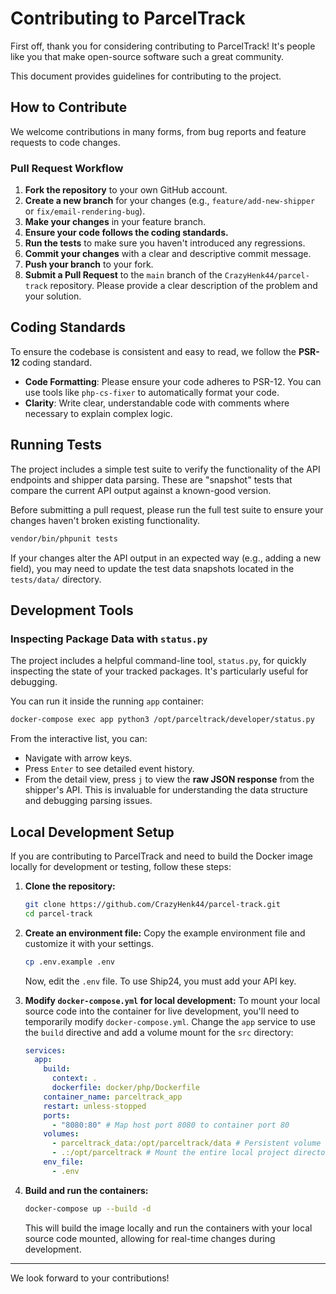 # Contributing to ParcelTrack

First off, thank you for considering contributing to ParcelTrack! It's people like you that make open-source software such a great community.

This document provides guidelines for contributing to the project.

## How to Contribute

We welcome contributions in many forms, from bug reports and feature requests to code changes.

### Pull Request Workflow

1.  **Fork the repository** to your own GitHub account.
2.  **Create a new branch** for your changes (e.g., `feature/add-new-shipper` or `fix/email-rendering-bug`).
3.  **Make your changes** in your feature branch.
4.  **Ensure your code follows the coding standards.**
5.  **Run the tests** to make sure you haven't introduced any regressions.
6.  **Commit your changes** with a clear and descriptive commit message.
7.  **Push your branch** to your fork.
8.  **Submit a Pull Request** to the `main` branch of the `CrazyHenk44/parcel-track` repository. Please provide a clear description of the problem and your solution.

## Coding Standards

To ensure the codebase is consistent and easy to read, we follow the **PSR-12** coding standard.

*   **Code Formatting**: Please ensure your code adheres to PSR-12. You can use tools like `php-cs-fixer` to automatically format your code.
*   **Clarity**: Write clear, understandable code with comments where necessary to explain complex logic.

## Running Tests

The project includes a simple test suite to verify the functionality of the API endpoints and shipper data parsing. These are "snapshot" tests that compare the current API output against a known-good version.

Before submitting a pull request, please run the full test suite to ensure your changes haven't broken existing functionality.

```bash
vendor/bin/phpunit tests
```

If your changes alter the API output in an expected way (e.g., adding a new field), you may need to update the test data snapshots located in the `tests/data/` directory.

## Development Tools

### Inspecting Package Data with `status.py`

The project includes a helpful command-line tool, `status.py`, for quickly inspecting the state of your tracked packages. It's particularly useful for debugging.

You can run it inside the running `app` container:

```bash
docker-compose exec app python3 /opt/parceltrack/developer/status.py
```

From the interactive list, you can:
*   Navigate with arrow keys.
*   Press `Enter` to see detailed event history.
*   From the detail view, press `j` to view the **raw JSON response** from the shipper's API. This is invaluable for understanding the data structure and debugging parsing issues.

## Local Development Setup

If you are contributing to ParcelTrack and need to build the Docker image locally for development or testing, follow these steps:

1.  **Clone the repository:**
    ```bash
    git clone https://github.com/CrazyHenk44/parcel-track.git
    cd parcel-track
    ```

2.  **Create an environment file:**
    Copy the example environment file and customize it with your settings.
    ```bash
    cp .env.example .env
    ```
    Now, edit the `.env` file. To use Ship24, you must add your API key.

3.  **Modify `docker-compose.yml` for local development:**
    To mount your local source code into the container for live development, you'll need to temporarily modify `docker-compose.yml`. Change the `app` service to use the `build` directive and add a volume mount for the `src` directory:

    ```yaml
    services:
      app:
        build:
          context: .
          dockerfile: docker/php/Dockerfile
        container_name: parceltrack_app
        restart: unless-stopped
        ports:
          - "8080:80" # Map host port 8080 to container port 80
        volumes:
          - parceltrack_data:/opt/parceltrack/data # Persistent volume for package data
          - .:/opt/parceltrack # Mount the entire local project directory for development
        env_file:
          - .env
    ```

4.  **Build and run the containers:**
    ```bash
    docker-compose up --build -d
    ```
    This will build the image locally and run the containers with your local source code mounted, allowing for real-time changes during development.

---

We look forward to your contributions!
